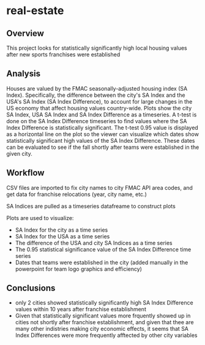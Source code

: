 # real-estate

## Overview
This project looks for statistically significantly high local housing values after new sports franchises were established

## Analysis
Houses are valued by the FMAC seasonally-adjusted housing index (SA Index). Specifically, the difference between the city's SA Index and the USA's SA Index (SA Index Difference), to account for large changes in the US economy that affect housing values country-wide. Plots show the city SA Index, USA SA Index and SA Index Difference as a timeseries. A t-test is done on the SA Index Difference timeseries to find values where the SA Index Difference is statistically significant. The t-test 0.95 value is displayed as a horizontal line on the plot so the viewer can visualize which dates show statistically significant high values of the SA Index Difference. These dates can be evaluated to see if the fall shortly after teams were established in the given city.

## Workflow
CSV files are imported to fix city names to city FMAC API area codes, and get data for franchise relocations (year, city name, etc.)

SA Indices are pulled as a timeseries datafreame to construct plots

Plots are used to visualize:
* SA Index for the city as a time series
* SA Index for the USA as a time series
* The difference of the USA and city SA Indices as a time series
* The 0.95 statistical significance value of the SA Index Difference time series
* Dates that teams were established in the city (added manually in the powerpoint for team logo graphics and efficiency)

## Conclusions
* only 2 cities showed statistically significantly high SA Index Difference values within 10 years after franchise establishment
* Given that statistically significant values more frquently showed up in cities not shortly after franchise establishment, and given that thee are many other indistries making city economic effects, it seems that SA Index Differences were more frequently afftected by other city variables






